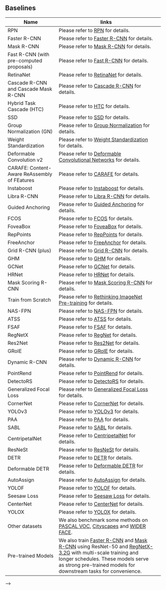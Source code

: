## Baselines

| Name                                         | links                                                        |      |
| -------------------------------------------- | ------------------------------------------------------------ | ---- |
| RPN                                          | Please refer to [RPN](https://github.com/open-mmlab/mmdetection/blob/master/configs/rpn) for details. |      |
| Faster R-CNN                                 | Please refer to [Faster R-CNN](https://github.com/open-mmlab/mmdetection/blob/master/configs/faster_rcnn) for details. |      |
| Mask R-CNN                                   | Please refer to [Mask R-CNN](https://github.com/open-mmlab/mmdetection/blob/master/configs/mask_rcnn) for details. |      |
| Fast R-CNN (with pre-computed proposals)     | Please refer to [Fast R-CNN](https://github.com/open-mmlab/mmdetection/blob/master/configs/fast_rcnn) for details. |      |
| RetinaNet                                    | Please refer to [RetinaNet](https://github.com/open-mmlab/mmdetection/blob/master/configs/retinanet) for details. |      |
| Cascade R-CNN and Cascade Mask R-CNN         | Please refer to [Cascade R-CNN](https://github.com/open-mmlab/mmdetection/blob/master/configs/cascade_rcnn) for details. |      |
| Hybrid Task Cascade (HTC)                    | Please refer to [HTC](https://github.com/open-mmlab/mmdetection/blob/master/configs/htc) for details. |      |
| SSD                                          | Please refer to [SSD](https://github.com/open-mmlab/mmdetection/blob/master/configs/ssd) for details. |      |
| Group Normalization (GN)                     | Please refer to [Group Normalization](https://github.com/open-mmlab/mmdetection/blob/master/configs/gn) for details. |      |
| Weight Standardization                       | Please refer to [Weight Standardization](https://github.com/open-mmlab/mmdetection/blob/master/configs/gn+ws) for details. |      |
| Deformable Convolution v2                    | Please refer to [Deformable Convolutional Networks](https://github.com/open-mmlab/mmdetection/blob/master/configs/dcn) for details. |      |
| CARAFE: Content-Aware ReAssembly of FEatures | Please refer to [CARAFE](https://github.com/open-mmlab/mmdetection/blob/master/configs/carafe) for details. |      |
| Instaboost                                   | Please refer to [Instaboost](https://github.com/open-mmlab/mmdetection/blob/master/configs/instaboost) for details. |      |
| Libra R-CNN                                  | Please refer to [Libra R-CNN](https://github.com/open-mmlab/mmdetection/blob/master/configs/libra_rcnn) for details. |      |
| Guided Anchoring                             | Please refer to [Guided Anchoring](https://github.com/open-mmlab/mmdetection/blob/master/configs/guided_anchoring) for details. |      |
| FCOS                                         | Please refer to [FCOS](https://github.com/open-mmlab/mmdetection/blob/master/configs/fcos) for details. |      |
| FoveaBox                                     | Please refer to [FoveaBox](https://github.com/open-mmlab/mmdetection/blob/master/configs/foveabox) for details. |      |
| RepPoints                                    | Please refer to [RepPoints](https://github.com/open-mmlab/mmdetection/blob/master/configs/reppoints) for details. |      |
| FreeAnchor                                   | Please refer to [FreeAnchor](https://github.com/open-mmlab/mmdetection/blob/master/configs/free_anchor) for details. |      |
| Grid R-CNN (plus)                            | Please refer to [Grid R-CNN](https://github.com/open-mmlab/mmdetection/blob/master/configs/grid_rcnn) for details. |      |
| GHM                                          | Please refer to [GHM](https://github.com/open-mmlab/mmdetection/blob/master/configs/ghm) for details. |      |
| GCNet                                        | Please refer to [GCNet](https://github.com/open-mmlab/mmdetection/blob/master/configs/gcnet) for details. |      |
| HRNet                                        | Please refer to [HRNet](https://github.com/open-mmlab/mmdetection/blob/master/configs/hrnet) for details. |      |
| Mask Scoring R-CNN                           | Please refer to [Mask Scoring R-CNN](https://github.com/open-mmlab/mmdetection/blob/master/configs/ms_rcnn) for details. |      |
| Train from Scratch                           | Please refer to [Rethinking ImageNet Pre-training](https://github.com/open-mmlab/mmdetection/blob/master/configs/scratch) for details. |      |
| NAS-FPN                                      | Please refer to [NAS-FPN](https://github.com/open-mmlab/mmdetection/blob/master/configs/nas_fpn) for details. |      |
| ATSS                                         | Please refer to [ATSS](https://github.com/open-mmlab/mmdetection/blob/master/configs/atss) for details. |      |
| FSAF                                         | Please refer to [FSAF](https://github.com/open-mmlab/mmdetection/blob/master/configs/fsaf) for details. |      |
| RegNetX                                      | Please refer to [RegNet](https://github.com/open-mmlab/mmdetection/blob/master/configs/regnet) for details. |      |
| Res2Net                                      | Please refer to [Res2Net](https://github.com/open-mmlab/mmdetection/blob/master/configs/res2net) for details. |      |
| GRoIE                                        | Please refer to [GRoIE](https://github.com/open-mmlab/mmdetection/blob/master/configs/groie) for details. |      |
| Dynamic R-CNN                                | Please refer to [Dynamic R-CNN](https://github.com/open-mmlab/mmdetection/blob/master/configs/dynamic_rcnn) for details. |      |
| PointRend                                    | Please refer to [PointRend](https://github.com/open-mmlab/mmdetection/blob/master/configs/point_rend) for details. |      |
| DetectoRS                                    | Please refer to [DetectoRS](https://github.com/open-mmlab/mmdetection/blob/master/configs/detectors) for details. |      |
| Generalized Focal Loss                       | Please refer to [Generalized Focal Loss](https://github.com/open-mmlab/mmdetection/blob/master/configs/gfl) for details. |      |
| CornerNet                                    | Please refer to [CornerNet](https://github.com/open-mmlab/mmdetection/blob/master/configs/cornernet) for details. |      |
| YOLOv3                                       | Please refer to [YOLOv3](https://github.com/open-mmlab/mmdetection/blob/master/configs/yolo) for details. |      |
| PAA                                          | Please refer to [PAA](https://github.com/open-mmlab/mmdetection/blob/master/configs/paa) for details. |      |
| SABL                                         | Please refer to [SABL](https://github.com/open-mmlab/mmdetection/blob/master/configs/sabl) for details. |      |
| CentripetalNet                               | Please refer to [CentripetalNet](https://github.com/open-mmlab/mmdetection/blob/master/configs/centripetalnet) for details. |      |
| ResNeSt                                      | Please refer to [ResNeSt](https://github.com/open-mmlab/mmdetection/blob/master/configs/resnest) for details. |      |
| DETR                                         | Please refer to [DETR](https://github.com/open-mmlab/mmdetection/blob/master/configs/detr) for details. |      |
| Deformable DETR                              | Please refer to [Deformable DETR](https://github.com/open-mmlab/mmdetection/blob/master/configs/deformable_detr) for details. |      |
| AutoAssign                                   | Please refer to [AutoAssign](https://github.com/open-mmlab/mmdetection/blob/master/configs/autoassign) for details. |      |
| YOLOF                                        | Please refer to [YOLOF](https://github.com/open-mmlab/mmdetection/blob/master/configs/yolof) for details. |      |
| Seesaw Loss                                  | Please refer to [Seesaw Loss](https://github.com/open-mmlab/mmdetection/blob/master/configs/seesaw_loss) for details. |      |
| CenterNet                                    | Please refer to [CenterNet](https://github.com/open-mmlab/mmdetection/blob/master/configs/centernet) for details. |      |
| YOLOX                                        | Please refer to [YOLOX](https://github.com/open-mmlab/mmdetection/blob/master/configs/yolox) for details. |      |
| Other datasets                               | We also benchmark some methods on [PASCAL VOC](https://github.com/open-mmlab/mmdetection/blob/master/configs/pascal_voc), [Cityscapes](https://github.com/open-mmlab/mmdetection/blob/master/configs/cityscapes) and [WIDER FACE](https://github.com/open-mmlab/mmdetection/blob/master/configs/wider_face). |      |
| Pre-trained Models                           | We also train [Faster R-CNN](https://github.com/open-mmlab/mmdetection/blob/master/configs/faster_rcnn) and [Mask R-CNN](https://github.com/open-mmlab/mmdetection/blob/master/configs/mask_rcnn) using ResNet-50 and [RegNetX-3.2G](https://github.com/open-mmlab/mmdetection/blob/master/configs/regnet) with multi-scale training and longer schedules. These models serve as strong pre-trained models for downstream tasks for convenience. |      |
 -->

